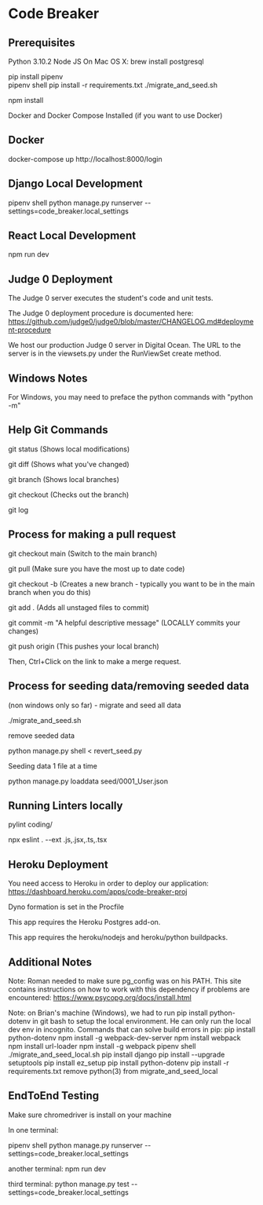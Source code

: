 # Code Breaker
 
## Prerequisites 

Python 3.10.2
Node JS
On Mac OS X: brew install postgresql

pip install pipenv  
pipenv shell
pip install -r requirements.txt
./migrate_and_seed.sh 

npm install

Docker and Docker Compose Installed (if you want to use Docker)

## Docker

docker-compose up
http://localhost:8000/login

## Django Local Development

pipenv shell
python manage.py runserver --settings=code_breaker.local_settings

## React Local Development

npm run dev

## Judge 0 Deployment

The Judge 0 server executes the student's code and unit tests.

The Judge 0 deployment procedure is documented here: https://github.com/judge0/judge0/blob/master/CHANGELOG.md#deployment-procedure

We host our production Judge 0 server in Digital Ocean. The URL to the server is in the viewsets.py under the RunViewSet create method.

## Windows Notes

For Windows, you may need to preface the python commands with "python -m"

## Help Git Commands

git status (Shows local modifications)

git diff (Shows what you've changed)

git branch (Shows local branches)

git checkout <branch-name> (Checks out the branch)

git log

## Process for making a pull request

git checkout main (Switch to the main branch)

git pull (Make sure you have the most up to date code)

git checkout -b <branch-name> (Creates a new branch - typically you want to be in the main branch when you do this)

git add . (Adds all unstaged files to commit)

git commit -m "A helpful descriptive message" (LOCALLY commits your changes)
 
git push origin <new-branch-name> (This pushes your local branch)
 
Then, Ctrl+Click on the link to make a merge request. 

## Process for seeding data/removing seeded data 

(non windows only so far) - migrate and seed all data

./migrate_and_seed.sh 

remove seeded data

python manage.py shell < revert_seed.py

Seeding data 1 file at a time

python manage.py loaddata seed/0001_User.json

## Running Linters locally

pylint coding/

npx eslint . --ext .js,.jsx,.ts,.tsx

## Heroku Deployment

You need access to Heroku in order to deploy our application: https://dashboard.heroku.com/apps/code-breaker-proj

Dyno formation is set in the Procfile

This app requires the Heroku Postgres add-on.

This app requires the heroku/nodejs and heroku/python buildpacks. 

## Additional Notes

Note: Roman needed to make sure pg_config was on his PATH. This site contains instructions on how to work with this dependency if problems are encountered: https://www.psycopg.org/docs/install.html

Note: on Brian's machine (Windows), we had to run pip install python-dotenv in git bash to setup the local environment. He can only run the local dev env in incognito.
   Commands that can solve build errors in pip: 
                pip install python-dotenv
                npm install -g webpack-dev-server
                npm install webpack 
                npm install url-loader
                npm install -g webpack
                pipenv shell
                ./migrate_and_seed_local.sh
                pip install django
                pip install --upgrade setuptools
                pip install ez_setup
                pip install python-dotenv
                pip install -r requirements.txt
                remove python(3) from migrate_and_seed_local

## EndToEnd Testing

Make sure chromedriver is install on your machine

In one terminal:

pipenv shell
python manage.py runserver --settings=code_breaker.local_settings

another terminal:
npm run dev

third terminal:
python manage.py test --settings=code_breaker.local_settings